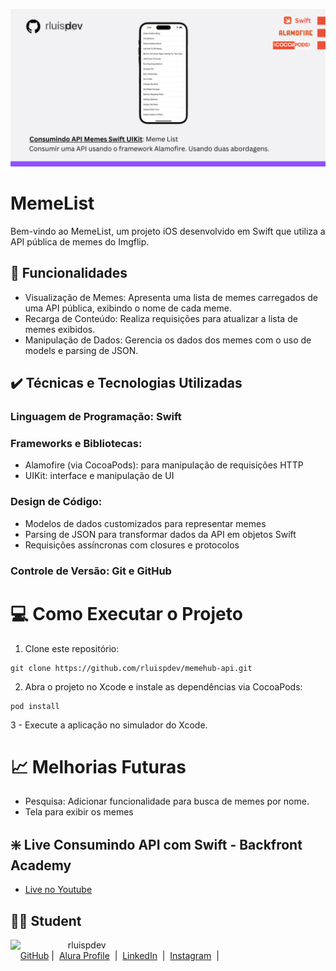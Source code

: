 
![Template rluipdev](rluispdev.png)
# MemeList

 Bem-vindo ao MemeList, um projeto iOS desenvolvido em Swift que utiliza a API pública de memes do Imgflip.

 ## 🔨 Funcionalidades

* Visualização de Memes: Apresenta uma lista de memes carregados de uma API pública, exibindo o nome de cada meme.
* Recarga de Conteúdo: Realiza requisições para atualizar a lista de memes exibidos.
*  Manipulação de Dados: Gerencia os dados dos memes com o uso de models e parsing de JSON.

 ## ✔️ Técnicas e Tecnologias Utilizadas

### Linguagem de Programação: Swift
###  Frameworks e Bibliotecas:

   * Alamofire (via CocoaPods): para manipulação de requisições HTTP
   * UIKit: interface e manipulação de UI 

### Design de Código:

   * Modelos de dados customizados para representar memes
   *  Parsing de JSON para transformar dados da API em objetos Swift
   * Requisições assíncronas com closures e protocolos

### Controle de Versão: Git e GitHub

# 💻 Como Executar o Projeto

1. Clone este repositório:

```
git clone https://github.com/rluispdev/memehub-api.git
```

2. Abra o projeto no Xcode e instale as dependências via CocoaPods:

```
pod install
```

3 - Execute a aplicação no simulador do Xcode.

# 📈 Melhorias Futuras

   * Pesquisa: Adicionar funcionalidade para busca de memes por nome.
   * Tela para exibir os memes


## ❇️ Live Consumindo API com Swift - Backfront Academy
-  [Live no Youtube](https://www.youtube.com/watch?v=SfOZ9Bd9eyU&t=3560s)

## 👨‍💻 Student

<p>
    <img 
      align=left 
      margin=10 
      width=80 
      src="https://avatars.githubusercontent.com/u/128305083?s=96&v=4"
    />
    <p>&nbsp&nbsp&nbsprluispdev<br>
    &nbsp&nbsp&nbsp
    <a href="https://github.com/rluispdev">
    GitHub</a>&nbsp;|&nbsp;
     <a href="https://cursos.alura.com.br/user/rluisp"> Alura Profile</a>
&nbsp;|&nbsp;
    <a href="https://www.linkedin.com/in/rafael-luis-gonzaga-b11634186/">LinkedIn</a>
&nbsp;|&nbsp;
    <a href="https://www.instagram.com/rluispdevs?igsh=cnoxenpmaHY1amE0&utm_source=qr">
    Instagram</a>
&nbsp;|&nbsp;</p>
</p>
<br/><br/>
<p>




